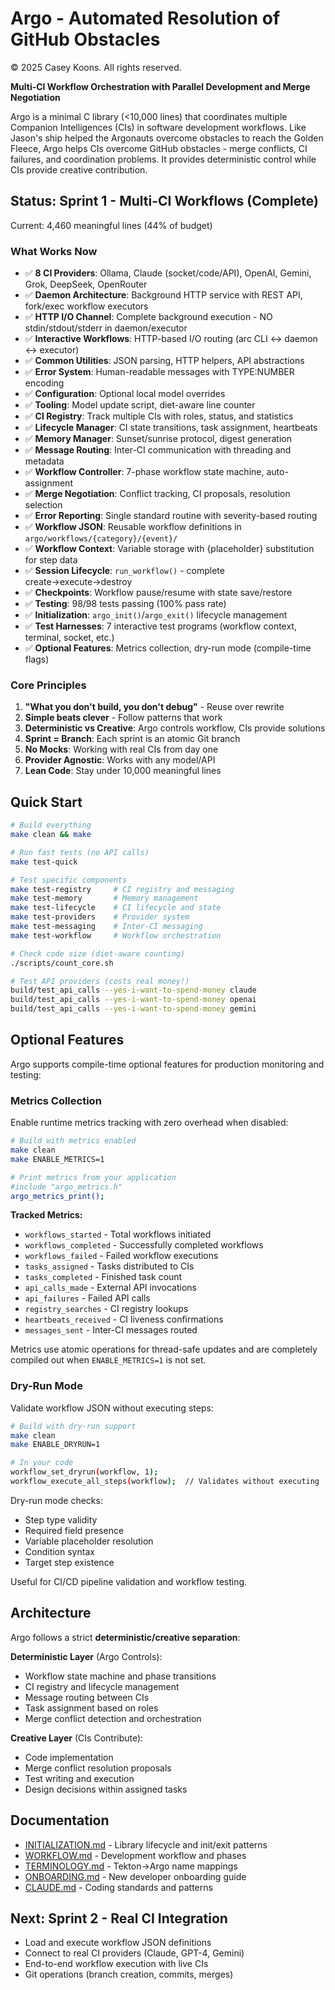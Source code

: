 # Argo - Automated Resolution of GitHub Obstacles
© 2025 Casey Koons. All rights reserved.

**Multi-CI Workflow Orchestration with Parallel Development and Merge Negotiation**

Argo is a minimal C library (<10,000 lines) that coordinates multiple Companion Intelligences (CIs) in software development workflows. Like Jason's ship helped the Argonauts overcome obstacles to reach the Golden Fleece, Argo helps CIs overcome GitHub obstacles - merge conflicts, CI failures, and coordination problems. It provides deterministic control while CIs provide creative contribution.

## Status: Sprint 1 - Multi-CI Workflows (Complete)

Current: 4,460 meaningful lines (44% of budget)

### What Works Now
- ✅ **8 CI Providers**: Ollama, Claude (socket/code/API), OpenAI, Gemini, Grok, DeepSeek, OpenRouter
- ✅ **Daemon Architecture**: Background HTTP service with REST API, fork/exec workflow executors
- ✅ **HTTP I/O Channel**: Complete background execution - NO stdin/stdout/stderr in daemon/executor
- ✅ **Interactive Workflows**: HTTP-based I/O routing (arc CLI ↔ daemon ↔ executor)
- ✅ **Common Utilities**: JSON parsing, HTTP helpers, API abstractions
- ✅ **Error System**: Human-readable messages with TYPE:NUMBER encoding
- ✅ **Configuration**: Optional local model overrides
- ✅ **Tooling**: Model update script, diet-aware line counter
- ✅ **CI Registry**: Track multiple CIs with roles, status, and statistics
- ✅ **Lifecycle Manager**: CI state transitions, task assignment, heartbeats
- ✅ **Memory Manager**: Sunset/sunrise protocol, digest generation
- ✅ **Message Routing**: Inter-CI communication with threading and metadata
- ✅ **Workflow Controller**: 7-phase workflow state machine, auto-assignment
- ✅ **Merge Negotiation**: Conflict tracking, CI proposals, resolution selection
- ✅ **Error Reporting**: Single standard routine with severity-based routing
- ✅ **Workflow JSON**: Reusable workflow definitions in `argo/workflows/{category}/{event}/`
- ✅ **Workflow Context**: Variable storage with {placeholder} substitution for step data
- ✅ **Session Lifecycle**: `run_workflow()` - complete create→execute→destroy
- ✅ **Checkpoints**: Workflow pause/resume with state save/restore
- ✅ **Testing**: 98/98 tests passing (100% pass rate)
- ✅ **Initialization**: `argo_init()`/`argo_exit()` lifecycle management
- ✅ **Test Harnesses**: 7 interactive test programs (workflow context, terminal, socket, etc.)
- ✅ **Optional Features**: Metrics collection, dry-run mode (compile-time flags)

### Core Principles
1. **"What you don't build, you don't debug"** - Reuse over rewrite
2. **Simple beats clever** - Follow patterns that work
3. **Deterministic vs Creative**: Argo controls workflow, CIs provide solutions
4. **Sprint = Branch**: Each sprint is an atomic Git branch
5. **No Mocks**: Working with real CIs from day one
6. **Provider Agnostic**: Works with any model/API
7. **Lean Code**: Stay under 10,000 meaningful lines

## Quick Start

```bash
# Build everything
make clean && make

# Run fast tests (no API calls)
make test-quick

# Test specific components
make test-registry     # CI registry and messaging
make test-memory       # Memory management
make test-lifecycle    # CI lifecycle and state
make test-providers    # Provider system
make test-messaging    # Inter-CI messaging
make test-workflow     # Workflow orchestration

# Check code size (diet-aware counting)
./scripts/count_core.sh

# Test API providers (costs real money!)
build/test_api_calls --yes-i-want-to-spend-money claude
build/test_api_calls --yes-i-want-to-spend-money openai
build/test_api_calls --yes-i-want-to-spend-money gemini
```

## Optional Features

Argo supports compile-time optional features for production monitoring and testing:

### Metrics Collection

Enable runtime metrics tracking with zero overhead when disabled:

```bash
# Build with metrics enabled
make clean
make ENABLE_METRICS=1

# Print metrics from your application
#include "argo_metrics.h"
argo_metrics_print();
```

**Tracked Metrics:**
- `workflows_started` - Total workflows initiated
- `workflows_completed` - Successfully completed workflows
- `workflows_failed` - Failed workflow executions
- `tasks_assigned` - Tasks distributed to CIs
- `tasks_completed` - Finished task count
- `api_calls_made` - External API invocations
- `api_failures` - Failed API calls
- `registry_searches` - CI registry lookups
- `heartbeats_received` - CI liveness confirmations
- `messages_sent` - Inter-CI messages routed

Metrics use atomic operations for thread-safe updates and are completely compiled out when `ENABLE_METRICS=1` is not set.

### Dry-Run Mode

Validate workflow JSON without executing steps:

```bash
# Build with dry-run support
make clean
make ENABLE_DRYRUN=1

# In your code
workflow_set_dryrun(workflow, 1);
workflow_execute_all_steps(workflow);  // Validates without executing
```

Dry-run mode checks:
- Step type validity
- Required field presence
- Variable placeholder resolution
- Condition syntax
- Target step existence

Useful for CI/CD pipeline validation and workflow testing.

## Architecture

Argo follows a strict **deterministic/creative separation**:

**Deterministic Layer** (Argo Controls):
- Workflow state machine and phase transitions
- CI registry and lifecycle management
- Message routing between CIs
- Task assignment based on roles
- Merge conflict detection and orchestration

**Creative Layer** (CIs Contribute):
- Code implementation
- Merge conflict resolution proposals
- Test writing and execution
- Design decisions within assigned tasks

## Documentation
- [INITIALIZATION.md](docs/INITIALIZATION.md) - Library lifecycle and init/exit patterns
- [WORKFLOW.md](docs/WORKFLOW.md) - Development workflow and phases
- [TERMINOLOGY.md](docs/TERMINOLOGY.md) - Tekton→Argo name mappings
- [ONBOARDING.md](docs/ONBOARDING.md) - New developer onboarding guide
- [CLAUDE.md](CLAUDE.md) - Coding standards and patterns

## Next: Sprint 2 - Real CI Integration
- Load and execute workflow JSON definitions
- Connect to real CI providers (Claude, GPT-4, Gemini)
- End-to-end workflow execution with live CIs
- Git operations (branch creation, commits, merges)
